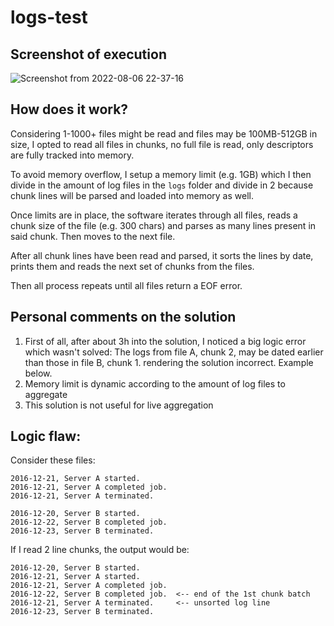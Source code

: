 # logs-test

## Screenshot of execution

![Screenshot from 2022-08-06 22-37-16](https://user-images.githubusercontent.com/8484790/183275885-880b4e33-f147-44cb-9072-e47bce89fcc7.png)

## How does it work?

Considering 1-1000+ files might be read and files may be 100MB-512GB in size, I opted to read all files in chunks, no full file is read, only descriptors are fully tracked into memory.

To avoid memory overflow, I setup a memory limit (e.g. 1GB) which I then divide in the amount of log files in the `logs` folder and divide in 2 because chunk lines will be parsed and loaded into memory as well.

Once limits are in place, the software iterates through all files, reads a chunk size of the file (e.g. 300 chars) and parses as many lines present in said chunk. Then moves to the next file.

After all chunk lines have been read and parsed, it sorts the lines by date, prints them and reads the next set of chunks from the files.

Then all process repeats until all files return a EOF error.

## Personal comments on the solution

1. First of all, after about 3h into the solution, I noticed a big logic error which wasn't solved: The logs from file A, chunk 2, may be dated earlier than those in file B, chunk 1. rendering the solution incorrect. Example below.
2. Memory limit is dynamic according to the amount of log files to aggregate
3. This solution is not useful for live aggregation

## Logic flaw:

Consider these files:
```log
2016-12-21, Server A started.
2016-12-21, Server A completed job.
2016-12-21, Server A terminated.
```

```log
2016-12-20, Server B started.
2016-12-22, Server B completed job.
2016-12-23, Server B terminated.
```

If I read 2 line chunks, the output would be:

```log
2016-12-20, Server B started.
2016-12-21, Server A started.
2016-12-21, Server A completed job.
2016-12-22, Server B completed job.  <-- end of the 1st chunk batch
2016-12-21, Server A terminated.     <-- unsorted log line
2016-12-23, Server B terminated.
```
